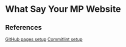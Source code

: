 # What Say Your MP Website

## References
[GitHub pages setup](https://github.com/gitname/react-gh-pages)
[Commitlint setup](https://commitlint.js.org/#/./guides-local-setup?id=guides-local-setup)